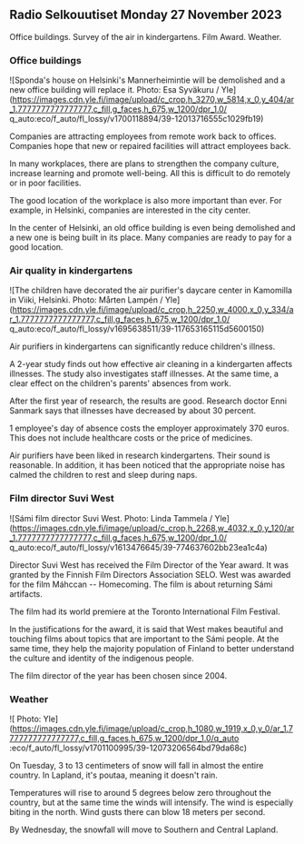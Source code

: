 ## Radio Selkouutiset Monday 27 November 2023

Office buildings. Survey of the air in kindergartens. Film Award. Weather.

### Office buildings

![Sponda's house on Helsinki's Mannerheimintie will be demolished and a new office building will replace it. Photo: Esa Syväkuru / Yle](https://images.cdn.yle.fi/image/upload/c_crop,h_3270,w_5814,x_0,y_404/ar_1.7777777777777777,c_fill,g_faces,h_675,w_1200/dpr_1.0/ q_auto:eco/f_auto/fl_lossy/v1700118894/39-12013716555c1029fb19)

Companies are attracting employees from remote work back to offices. Companies hope that new or repaired facilities will attract employees back.

In many workplaces, there are plans to strengthen the company culture, increase learning and promote well-being. All this is difficult to do remotely or in poor facilities.

The good location of the workplace is also more important than ever. For example, in Helsinki, companies are interested in the city center.

In the center of Helsinki, an old office building is even being demolished and a new one is being built in its place. Many companies are ready to pay for a good location.

### Air quality in kindergartens

![The children have decorated the air purifier's daycare center in Kamomilla in Viiki, Helsinki. Photo: Mårten Lampén / Yle](https://images.cdn.yle.fi/image/upload/c_crop,h_2250,w_4000,x_0,y_334/ar_1.7777777777777777,c_fill,g_faces,h_675,w_1200/dpr_1.0/ q_auto:eco/f_auto/fl_lossy/v1695638511/39-117653165115d5600150)

Air purifiers in kindergartens can significantly reduce children's illness.

A 2-year study finds out how effective air cleaning in a kindergarten affects illnesses. The study also investigates staff illnesses. At the same time, a clear effect on the children's parents' absences from work.

After the first year of research, the results are good. Research doctor Enni Sanmark says that illnesses have decreased by about 30 percent.

1 employee's day of absence costs the employer approximately 370 euros. This does not include healthcare costs or the price of medicines.

Air purifiers have been liked in research kindergartens. Their sound is reasonable. In addition, it has been noticed that the appropriate noise has calmed the children to rest and sleep during naps.

### Film director Suvi West

![Sámi film director Suvi West. Photo: Linda Tammela / Yle](https://images.cdn.yle.fi/image/upload/c_crop,h_2268,w_4032,x_0,y_120/ar_1.7777777777777777,c_fill,g_faces,h_675,w_1200/dpr_1.0/ q_auto:eco/f_auto/fl_lossy/v1613476645/39-774637602bb23ea1c4a)

Director Suvi West has received the Film Director of the Year award. It was granted by the Finnish Film Directors Association SELO. West was awarded for the film Máhccan -- Homecoming. The film is about returning Sámi artifacts.

The film had its world premiere at the Toronto International Film Festival.

In the justifications for the award, it is said that West makes beautiful and touching films about topics that are important to the Sámi people. At the same time, they help the majority population of Finland to better understand the culture and identity of the indigenous people.

The film director of the year has been chosen since 2004.

### Weather

![ Photo: Yle](https://images.cdn.yle.fi/image/upload/c_crop,h_1080,w_1919,x_0,y_0/ar_1.7777777777777777,c_fill,g_faces,h_675,w_1200/dpr_1.0/q_auto :eco/f_auto/fl_lossy/v1701100995/39-12073206564bd79da68c)

On Tuesday, 3 to 13 centimeters of snow will fall in almost the entire country. In Lapland, it's poutaa, meaning it doesn't rain.

Temperatures will rise to around 5 degrees below zero throughout the country, but at the same time the winds will intensify. The wind is especially biting in the north. Wind gusts there can blow 18 meters per second.

By Wednesday, the snowfall will move to Southern and Central Lapland.
